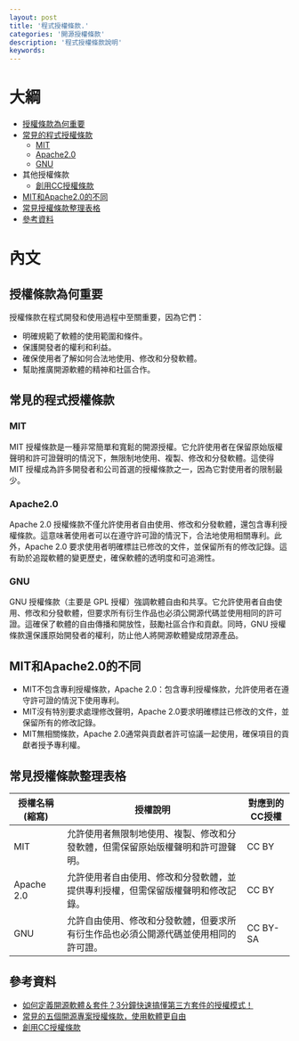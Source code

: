 ```yaml
---
layout: post
title: '程式授權條款.'
categories: '開源授權條款'
description: '程式授權條款說明'
keywords: 
---
```


# 大綱
* [授權條款為何重要](#授權條款為何重要)
* [常見的程式授權條款](#常見的程式授權條款)
    * [MIT](#mit)
    * [Apache2.0](#apache2.0)
    * [GNU](#gnu)
* 其他授權條款
    * [創用CC授權條款](https://zh.wikipedia.org/zh-tw/%E7%9F%A5%E8%AF%86%E5%85%B1%E4%BA%AB%E8%AE%B8%E5%8F%AF%E5%8D%8F%E8%AE%AE#cite_note-21)
* [MIT和Apache2.0的不同](#mit和apache20的不同)
* [常見授權條款整理表格](#常見授權條款整理表格)
* [參考資料](#參考資料)

# 內文
## 授權條款為何重要
授權條款在程式開發和使用過程中至關重要，因為它們：

* 明確規範了軟體的使用範圍和條件。
* 保護開發者的權利和利益。
* 確保使用者了解如何合法地使用、修改和分發軟體。
* 幫助推廣開源軟體的精神和社區合作。

## 常見的程式授權條款

### MIT
MIT 授權條款是一種非常簡單和寬鬆的開源授權。它允許使用者在保留原始版權聲明和許可證聲明的情況下，無限制地使用、複製、修改和分發軟體。這使得 MIT 授權成為許多開發者和公司首選的授權條款之一，因為它對使用者的限制最少。
### Apache2.0
Apache 2.0 授權條款不僅允許使用者自由使用、修改和分發軟體，還包含專利授權條款。這意味著使用者可以在遵守許可證的情況下，合法地使用相關專利。此外，Apache 2.0 要求使用者明確標註已修改的文件，並保留所有的修改記錄。這有助於追蹤軟體的變更歷史，確保軟體的透明度和可追溯性。
### GNU
GNU 授權條款（主要是 GPL 授權）強調軟體自由和共享。它允許使用者自由使用、修改和分發軟體，但要求所有衍生作品也必須公開源代碼並使用相同的許可證。這確保了軟體的自由傳播和開放性，鼓勵社區合作和貢獻。同時，GNU 授權條款還保護原始開發者的權利，防止他人將開源軟體變成閉源產品。
## MIT和Apache2.0的不同
* MIT不包含專利授權條款，Apache 2.0：包含專利授權條款，允許使用者在遵守許可證的情況下使用專利。
* MIT沒有特別要求處理修改聲明，Apache 2.0要求明確標註已修改的文件，並保留所有的修改記錄。
* MIT無相關條款，Apache 2.0通常與貢獻者許可協議一起使用，確保項目的貢獻者授予專利權。

## 常見授權條款整理表格
|  授權名稱(縮寫)   | 授權說明  | 對應到的CC授權  |
|  ----  | ----  | ----  |
| MIT  | 允許使用者無限制地使用、複製、修改和分發軟體，但需保留原始版權聲明和許可證聲明。 | CC BY |
| Apache 2.0  | 允許使用者自由使用、修改和分發軟體，並提供專利授權，但需保留版權聲明和修改記錄。 | CC BY |
| GNU  | 允許自由使用、修改和分發軟體，但要求所有衍生作品也必須公開源代碼並使用相同的許可證。 | CC BY-SA |

## 參考資料
* [如何定義開源軟體＆套件？3分鐘快速搞懂第三方套件的授權模式！](https://www.digicentre.com.tw/industry_detail?id=149)
* [常見的五個開源專案授權條款，使用軟體更自由](https://noob.tw/open-source-licenses/)
* [創用CC授權條款](https://zh.wikipedia.org/zh-tw/%E7%9F%A5%E8%AF%86%E5%85%B1%E4%BA%AB%E8%AE%B8%E5%8F%AF%E5%8D%8F%E8%AE%AE#cite_note-21)
